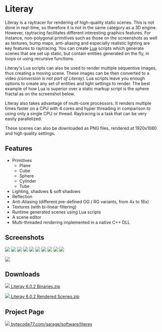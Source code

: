 # Literay

Literay is a raytracer for rendering of high-quality static scenes. This is not
done in real-time, so therefore it is not in the same category as a 3D engine.
However, raytracing facilitates different interesting graphics features. For
instance, non-polygonal primitives such as those on the screenshots as well as
textures, bump maps, anti-aliasing and especially realistic lighting are key
features to raytracing. You can create
[Lua](https://en.wikipedia.org/wiki/Lua_%28programming_language%29) scripts
which generate scenes that are set up static, but contain entities generated on
the fly, in loops or using recursive functions.

Literay's Lua scripts can also be used to render multiple sequentive images,
thus creating a moving scene. These images can be then converted to a video
*(conversion is not part of Literay)*. Lua scripts leave you enough options to
create any set of entities and light settings to render. The best example of how
Lua is superior over a static markup script is the sphere fractal as on the
screenshot below.

Literay also takes advantage of multi-core processors. It renders multiple times
faster on a CPU with 4 cores and hyper threading in comparison to using only a
single CPU or thread. Raytracing is a task that can be very easily parallelized.

These scenes can also be downloaded as PNG files, rendered at 1920x1080 and high
quality settings.

## Features

* Primitives
  * Plane
  * Cube
  * Sphere
  * Cylinder
  * Tube
* Lighting, shadows & soft shadows
* Reflection
* Anti-Aliasing (different pre-defined OG / RG variants, from 4x to 16x)
* Textures (with bi-linear filtering)
* Runtime generated scenes using Lua scripts
* A scene editor
* Multi-threaded rendering implemented in a native C++ DLL

## Screenshots

[![](https://bytecode77.com/cache/thumbs/?path=images/sites/garage/software/literay/gallery/001.jpg&height=100)](https://bytecode77.com/images/sites/garage/software/literay/gallery/001.jpg)
[![](https://bytecode77.com/cache/thumbs/?path=images/sites/garage/software/literay/gallery/002.jpg&height=100)](https://bytecode77.com/images/sites/garage/software/literay/gallery/002.jpg)
[![](https://bytecode77.com/cache/thumbs/?path=images/sites/garage/software/literay/gallery/003.jpg&height=100)](https://bytecode77.com/images/sites/garage/software/literay/gallery/003.jpg)
[![](https://bytecode77.com/cache/thumbs/?path=images/sites/garage/software/literay/gallery/004.jpg&height=100)](https://bytecode77.com/images/sites/garage/software/literay/gallery/004.jpg)
[![](https://bytecode77.com/cache/thumbs/?path=images/sites/garage/software/literay/gallery/005.jpg&height=100)](https://bytecode77.com/images/sites/garage/software/literay/gallery/005.jpg)
[![](https://bytecode77.com/cache/thumbs/?path=images/sites/garage/software/literay/gallery/006.jpg&height=100)](https://bytecode77.com/images/sites/garage/software/literay/gallery/006.jpg)
[![](https://bytecode77.com/cache/thumbs/?path=images/sites/garage/software/literay/gallery/007.jpg&height=100)](https://bytecode77.com/images/sites/garage/software/literay/gallery/007.jpg)
[![](https://bytecode77.com/cache/thumbs/?path=images/sites/garage/software/literay/gallery/008.jpg&height=100)](https://bytecode77.com/images/sites/garage/software/literay/gallery/008.jpg)
[![](https://bytecode77.com/cache/thumbs/?path=images/sites/garage/software/literay/gallery/009.jpg&height=100)](https://bytecode77.com/images/sites/garage/software/literay/gallery/009.jpg)
[![](https://bytecode77.com/cache/thumbs/?path=images/sites/garage/software/literay/gallery/010.jpg&height=100)](https://bytecode77.com/images/sites/garage/software/literay/gallery/010.jpg)

![](https://bytecode77.com/images/sites/garage/software/literay/gallery/011.jpg)

## Downloads

[![](https://bytecode77.com/images/shared/fileicons/zip.png) Literay 6.0.2 Binaries.zip](https://bytecode77.com/downloads/garage/software/Literay%206.0.2%20Binaries.zip)

[![](https://bytecode77.com/images/shared/fileicons/zip.png) Literay 6.0.2 Rendered Scenes.zip](https://bytecode77.com/downloads/garage/software/Literay%206.0.2%20Rendered%20Scenes.zip)

## Project Page

[![](https://bytecode77.com/images/shared/favicon16.png) bytecode77.com/garage/software/literay](https://bytecode77.com/garage/software/literay)